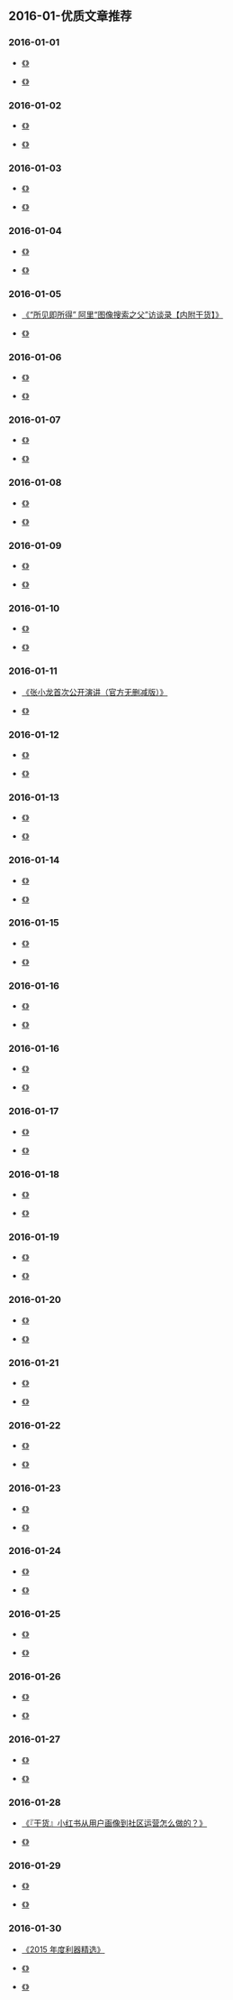 

## 2016-01-优质文章推荐


### 2016-01-01

- [《》]()

- [《》]()


### 2016-01-02

- [《》]()

- [《》]()

### 2016-01-03

- [《》]()

- [《》]()

### 2016-01-04

- [《》]()

- [《》]()


### 2016-01-05

- [《“所见即所得” 阿里“图像搜索之父”访谈录【内附干货】》](https://mp.weixin.qq.com/s/X3RFDH0N38QstXpH71wTnA)

- [《》]()


### 2016-01-06

- [《》]()

- [《》]()



### 2016-01-07

- [《》]()

- [《》]()


### 2016-01-08

- [《》]()

- [《》]()


### 2016-01-09

- [《》]()

- [《》]()



### 2016-01-10

- [《》]()

- [《》]()


### 2016-01-11

- [《张小龙首次公开演讲（官方无删减版）》](https://mp.weixin.qq.com/s/NWCZ8gdh2FSBESuJndM6_A)

- [《》]()


### 2016-01-12

- [《》]()

- [《》]()


### 2016-01-13

- [《》]()

- [《》]()

### 2016-01-14

- [《》]()

- [《》]()


### 2016-01-15

- [《》]()

- [《》]()


### 2016-01-16

- [《》]()

- [《》]()



### 2016-01-16

- [《》]()

- [《》]()


### 2016-01-17

- [《》]()

- [《》]()


### 2016-01-18

- [《》]()

- [《》]()

### 2016-01-19

- [《》]()

- [《》]()

### 2016-01-20

- [《》]()

- [《》]()


### 2016-01-21

- [《》]()

- [《》]()


### 2016-01-22

- [《》]()

- [《》]()


### 2016-01-23

- [《》]()

- [《》]()


### 2016-01-24

- [《》]()

- [《》]()


### 2016-01-25

- [《》]()

- [《》]()


### 2016-01-26

- [《》]()

- [《》]()


### 2016-01-27

- [《》]()

- [《》]()


### 2016-01-28

- [《『干货』小红书从用户画像到社区运营怎么做的？》](https://mp.weixin.qq.com/s/tBXCiy01Yf-2Zep0YAm3uw)

- [《》]()


### 2016-01-29

- [《》]()

- [《》]()


### 2016-01-30

- [《2015 年度利器精选》](http://liqi.io/best-of-2015/)

- [《》]()

- [《》]()


